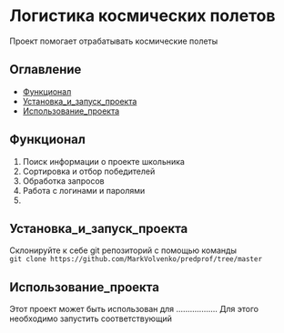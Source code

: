 # Логистика космических полетов
Проект помогает отрабатывать космические полеты

## Оглавление
- [Функционал](#Функционал)
- [Установка_и_запуск_проекта](#Установка_и_запуск_проекта)
- [Использование_проекта](#Использование_проекта)

## Функционал
1. Поиск информации о проекте школьника
2. Сортировка и отбор победителей
3. Обработка запросов
4. Работа с логинами и паролями
5. 

## Установка_и_запуск_проекта
Склонируйте к себе git репозиторий с помощью команды  
`git clone https://github.com/MarkVolvenko/predprof/tree/master`
## Использование_проекта
Этот проект может быть использован для ..................
Для этого необходимо запустить соответствующий
